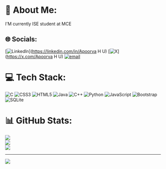 # 💫 About Me:
I'M currently ISE student at MCE


## 🌐 Socials:
[![LinkedIn](https://img.shields.io/badge/LinkedIn-%230077B5.svg?logo=linkedin&logoColor=white)](https://linkedin.com/in/Apoorva H U) [![X](https://img.shields.io/badge/X-black.svg?logo=X&logoColor=white)](https://x.com/Apoorva H U) [![email](https://img.shields.io/badge/Email-D14836?logo=gmail&logoColor=white)](mailto:huapoorva59@gmail.com) 

# 💻 Tech Stack:
![C](https://img.shields.io/badge/c-%2300599C.svg?style=for-the-badge&logo=c&logoColor=white) ![CSS3](https://img.shields.io/badge/css3-%231572B6.svg?style=for-the-badge&logo=css3&logoColor=white) ![HTML5](https://img.shields.io/badge/html5-%23E34F26.svg?style=for-the-badge&logo=html5&logoColor=white) ![Java](https://img.shields.io/badge/java-%23ED8B00.svg?style=for-the-badge&logo=openjdk&logoColor=white) ![C++](https://img.shields.io/badge/c++-%2300599C.svg?style=for-the-badge&logo=c%2B%2B&logoColor=white) ![Python](https://img.shields.io/badge/python-3670A0?style=for-the-badge&logo=python&logoColor=ffdd54) ![JavaScript](https://img.shields.io/badge/javascript-%23323330.svg?style=for-the-badge&logo=javascript&logoColor=%23F7DF1E) ![Bootstrap](https://img.shields.io/badge/bootstrap-%238511FA.svg?style=for-the-badge&logo=bootstrap&logoColor=white) ![SQLite](https://img.shields.io/badge/sqlite-%2307405e.svg?style=for-the-badge&logo=sqlite&logoColor=white)
# 📊 GitHub Stats:
![](https://github-readme-stats.vercel.app/api?username=Apoorva876&theme=dark&hide_border=false&include_all_commits=true&count_private=true)<br/>
![](https://nirzak-streak-stats.vercel.app/?user=Apoorva876&theme=dark&hide_border=false)<br/>
![](https://github-readme-stats.vercel.app/api/top-langs/?username=Apoorva876&theme=dark&hide_border=false&include_all_commits=true&count_private=true&layout=compact)

---
[![](https://visitcount.itsvg.in/api?id=Apoorva876&icon=0&color=0)](https://visitcount.itsvg.in)

<!-- Proudly created with GPRM ( https://gprm.itsvg.in ) -->
